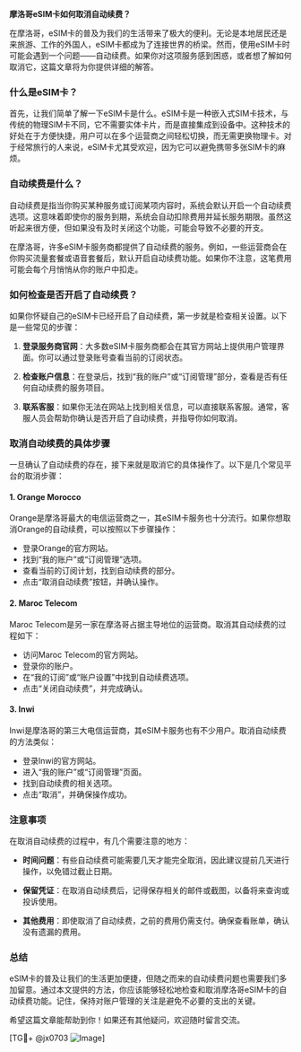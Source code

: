 **摩洛哥eSIM卡如何取消自动续费？**

在摩洛哥，eSIM卡的普及为我们的生活带来了极大的便利。无论是本地居民还是来旅游、工作的外国人，eSIM卡都成为了连接世界的桥梁。然而，使用eSIM卡时可能会遇到一个问题——自动续费。如果你对这项服务感到困惑，或者想了解如何取消它，这篇文章将为你提供详细的解答。

### 什么是eSIM卡？

首先，让我们简单了解一下eSIM卡是什么。eSIM卡是一种嵌入式SIM卡技术，与传统的物理SIM卡不同，它不需要实体卡片，而是直接集成到设备中。这种技术的好处在于方便快捷，用户可以在多个运营商之间轻松切换，而无需更换物理卡。对于经常旅行的人来说，eSIM卡尤其受欢迎，因为它可以避免携带多张SIM卡的麻烦。

### 自动续费是什么？

自动续费是指当你购买某种服务或订阅某项内容时，系统会默认开启一个自动续费选项。这意味着即使你的服务到期，系统会自动扣除费用并延长服务期限。虽然这听起来很方便，但如果没有及时关闭这个功能，可能会导致不必要的开支。

在摩洛哥，许多eSIM卡服务商都提供了自动续费的服务。例如，一些运营商会在你购买流量套餐或语音套餐后，默认开启自动续费功能。如果你不注意，这笔费用可能会每个月悄悄从你的账户中扣走。

### 如何检查是否开启了自动续费？

如果你怀疑自己的eSIM卡已经开启了自动续费，第一步就是检查相关设置。以下是一些常见的步骤：

1. **登录服务商官网**：大多数eSIM卡服务商都会在其官方网站上提供用户管理界面。你可以通过登录账号查看当前的订阅状态。
   
2. **检查账户信息**：在登录后，找到“我的账户”或“订阅管理”部分，查看是否有任何自动续费的服务项目。

3. **联系客服**：如果你无法在网站上找到相关信息，可以直接联系客服。通常，客服人员会帮助你确认是否开启了自动续费，并指导你如何取消。

### 取消自动续费的具体步骤

一旦确认了自动续费的存在，接下来就是取消它的具体操作了。以下是几个常见平台的取消步骤：

#### 1. **Orange Morocco**
Orange是摩洛哥最大的电信运营商之一，其eSIM卡服务也十分流行。如果你想取消Orange的自动续费，可以按照以下步骤操作：

- 登录Orange的官方网站。
- 找到“我的账户”或“订阅管理”选项。
- 查看当前的订阅计划，找到自动续费的部分。
- 点击“取消自动续费”按钮，并确认操作。

#### 2. **Maroc Telecom**
Maroc Telecom是另一家在摩洛哥占据主导地位的运营商。取消其自动续费的过程如下：

- 访问Maroc Telecom的官方网站。
- 登录你的账户。
- 在“我的订阅”或“账户设置”中找到自动续费选项。
- 点击“关闭自动续费”，并完成确认。

#### 3. **Inwi**
Inwi是摩洛哥的第三大电信运营商，其eSIM卡服务也有不少用户。取消自动续费的方法类似：

- 登录Inwi的官方网站。
- 进入“我的账户”或“订阅管理”页面。
- 找到自动续费的相关选项。
- 点击“取消”，并确保操作成功。

### 注意事项

在取消自动续费的过程中，有几个需要注意的地方：

- **时间问题**：有些自动续费可能需要几天才能完全取消，因此建议提前几天进行操作，以免错过截止日期。
  
- **保留凭证**：在取消自动续费后，记得保存相关的邮件或截图，以备将来查询或投诉使用。

- **其他费用**：即使取消了自动续费，之前的费用仍需支付。确保查看账单，确认没有遗漏的费用。

### 总结

eSIM卡的普及让我们的生活更加便捷，但随之而来的自动续费问题也需要我们多加留意。通过本文提供的方法，你应该能够轻松地检查和取消摩洛哥eSIM卡的自动续费功能。记住，保持对账户管理的关注是避免不必要的支出的关键。

希望这篇文章能帮助到你！如果还有其他疑问，欢迎随时留言交流。

[TG💪+ @jx0703 ![Image](https://github.com/user-attachments/assets/dbca1d08-cadb-493c-b0ec-ad6f7a83f270)]